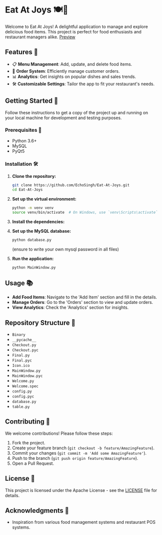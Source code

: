 # Eat At Joys 🍽️🎉

Welcome to Eat At Joys! A delightful application to manage and explore delicious food items. This project is perfect for food enthusiasts and restaurant managers alike.
[Preview](https://github.com/EchoSingh/Eat-At-Joys/blob/main/Preview.jpg)

## Features 🌟

- 📋 **Menu Management**: Add, update, and delete food items.
- 🛒 **Order System**: Efficiently manage customer orders.
- 📊 **Analytics**: Get insights on popular dishes and sales trends.
- 🛠️ **Customizable Settings**: Tailor the app to fit your restaurant's needs.

## Getting Started 🚀

Follow these instructions to get a copy of the project up and running on your local machine for development and testing purposes.

### Prerequisites 🧰

- Python 3.6+
- MySQL 
- PyQt5

### Installation 🛠️

1. **Clone the repository:**

    ```bash
    git clone https://github.com/EchoSingh/Eat-At-Joys.git
    cd Eat-At-Joys
    ```

2. **Set up the virtual environment:**

    ```sh
    python -m venv venv
    source venv/bin/activate  # On Windows, use `venv\Scripts\activate`
    ```

3. **Install the dependencies:**

4. **Set up the MySQL database:**

    ```sh
    python database.py
    ```
    (ensure to write your own mysql password in all files)
6. **Run the application:**

    ```bash
    python MainWindow.py
    ```

## Usage 📚

- **Add Food Items**: Navigate to the 'Add Item' section and fill in the details.
- **Manage Orders**: Go to the 'Orders' section to view and update orders.
- **View Analytics**: Check the 'Analytics' section for insights.

## Repository Structure 📁

- `Binary`
- `__pycache__`
- `Checkout.py`
- `Checkout.pyc`
- `Final.py`
- `Final.pyc`
- `Icon.ico`
- `MainWindow.py`
- `MainWindow.pyc`
- `Welcome.py`
- `Welcome.spec`
- `config.py`
- `config.pyc`
- `database.py`
- `table.py`

## Contributing 🤝

We welcome contributions! Please follow these steps:

1. Fork the project.
2. Create your feature branch (`git checkout -b feature/AmazingFeature`).
3. Commit your changes (`git commit -m 'Add some AmazingFeature'`).
4. Push to the branch (`git push origin feature/AmazingFeature`).
5. Open a Pull Request.

## License 📄

This project is licensed under the Apache License - see the [LICENSE](LICENSE) file for details.

## Acknowledgments 🙏

- Inspiration from various food management systems and restaurant POS systems.
